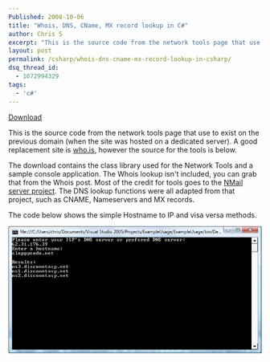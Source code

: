 ```yaml
---
Published: 2008-10-06
title: "Whois, DNS, CName, MX record lookup in C#"
author: Chris S
excerpt: "This is the source code from the network tools page that use to exist on the previous domain (when the site was hosted on a dedicated server). A good replacement site is [who.is][6], however the source for the tools is below."
layout: post
permalink: /csharp/whois-dns-cname-mx-record-lookup-in-csharp/
dsq_thread_id:
  - 1072994329
tags:
  - 'c#'
---
```

[Download][1]

This is the source code from the network tools page that use to exist on the previous domain (when the site was hosted on a dedicated server). A good replacement site is [who.is][2], however the source for the tools is below.

<!--more-->

The download contains the class library used for the Network Tools and a sample console application. The Whois lookup isn't included, you can grab that from the Whois post. Most of the credit for tools goes to the [NMail server project][3]. The DNS lookup functions were all adapted from that project, such as CNAME, Nameservers and MX records.

The code below shows the simple Hostname to IP and visa versa methods.

![Network tools console][4]

<script src="https://gist.github.com/yetanotherchris/4746180.js"></script>

 [1]: /wp-content/uploads/2013/02/networktools.zip
 [2]: http://www.who.is/
 [3]: http://sourceforge.net/projects/nmailserver/
 [4]: /wp-content/uploads/2008/10/networktools.gif